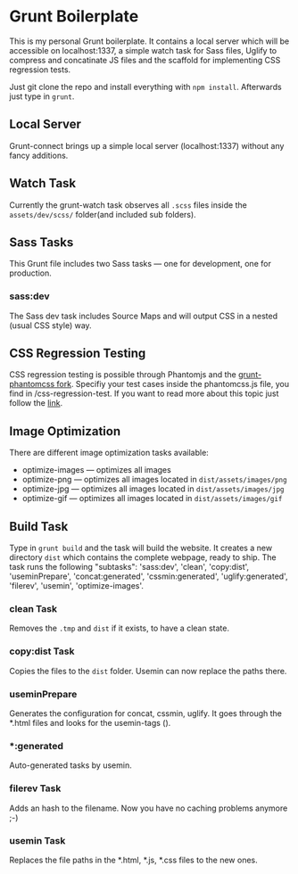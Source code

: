 Grunt Boilerplate
=================

This is my personal Grunt boilerplate. It contains a local server which will be accessible on localhost:1337, a simple watch task for Sass files, Uglify to compress and concatinate JS files and the scaffold for implementing CSS regression tests.

Just git clone the repo and install everything with `npm install`.
Afterwards just type in `grunt`.

## Local Server
Grunt-connect brings up a simple local server (localhost:1337) without any fancy additions.

## Watch Task
Currently the grunt-watch task observes all `.scss` files inside the `assets/dev/scss/` folder(and included sub folders).

## Sass Tasks
This Grunt file includes two Sass tasks — one for development, one for production.

### sass:dev
The Sass dev task includes Source Maps and will output CSS in a nested (usual CSS style) way.

## CSS Regression Testing
CSS regression testing is possible through Phantomjs and the [grunt-phantomcss fork](https://github.com/anselmh/grunt-phantomcss). Specifiy your test cases inside the phantomcss.js file, you find in /css-regression-test. If you want to read more about this topic just follow the [link](http://www.phase2technology.com/blog/css-testing-with-phantomcss-phantomjs-casperjs-and-grunt/).

## Image Optimization
There are different image optimization tasks available:
* optimize-images — optimizes all images
* optimize-png — optimizes all images located in `dist/assets/images/png`
* optimize-jpg — optimizes all images located in `dist/assets/images/jpg`
* optimize-gif — optimizes all images located in `dist/assets/images/gif`

## Build Task
Type in `grunt build` and the task will build the website. It creates a new directory `dist` which contains the complete webpage, ready to ship.
The task runs the following "subtasks": 'sass:dev', 'clean', 'copy:dist', 'useminPrepare', 'concat:generated', 'cssmin:generated', 'uglify:generated', 'filerev', 'usemin', 'optimize-images'.

### clean Task
Removes the `.tmp` and `dist` if it exists, to have a clean state.

### copy:dist Task
Copies the files to the `dist` folder. Usemin can now replace the paths there.

### useminPrepare
Generates the configuration for concat, cssmin, uglify. It goes through the *.html files and looks for the usemin-tags (<!-- build...-->).

### *:generated
Auto-generated tasks by usemin.

### filerev Task
Adds an hash to the filename. Now you have no caching problems anymore ;-)

### usemin Task
Replaces the file paths in the *.html, *.js, *.css files to the new ones.
